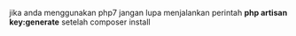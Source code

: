 jika anda menggunakan php7 jangan lupa menjalankan perintah **php artisan key:generate** setelah composer install


